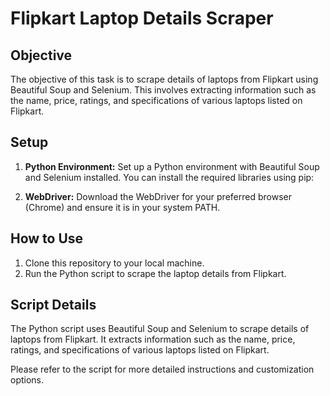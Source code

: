 # Flipkart Laptop Details Scraper

## Objective
The objective of this task is to scrape details of laptops from Flipkart using Beautiful Soup and Selenium. This involves extracting information such as the name, price, ratings, and specifications of various laptops listed on Flipkart.

## Setup
1. **Python Environment:** Set up a Python environment with Beautiful Soup and Selenium installed. You can install the required libraries using pip:


2. **WebDriver:** Download the WebDriver for your preferred browser (Chrome) and ensure it is in your system PATH.

## How to Use
1. Clone this repository to your local machine.
2. Run the Python script  to scrape the laptop details from Flipkart.

## Script Details
The Python script  uses Beautiful Soup and Selenium to scrape details of laptops from Flipkart. It extracts information such as the name, price, ratings, and specifications of various laptops listed on Flipkart.

Please refer to the script for more detailed instructions and customization options.

